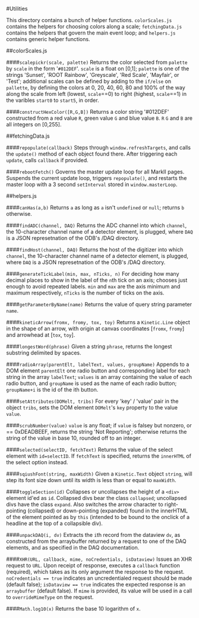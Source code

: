 #Utilities

This directory contains a bunch of helper functions.  `colorScales.js` contains the helpers for choosing colors along a scale; `fetchingData.js` contains the helpers that govern the main event loop; and `helpers.js` contains generic helper functions.

##colorScales.js

####`scalepickr(scale, palette)`
Returns the color selected from `palette` by `scale` in the form '`#012DEF`'.  `scale` is a float on [0,1]; `palette` is one of the strings 'Sunset', 'ROOT Rainbow', 'Greyscale', 'Red Scale', 'Mayfair', or 'Test'; additional scales can be defined by adding to the `if/else` on `pallette`, by defining the colors at 0, 20, 40, 60, 80 and 100% of the way along the scale from left (lowest, `scale`==0) to right (highest, `scale`==1) in the varibles `start0` to `start5`, in order.

####`constructHexColor([R,G,B])`
Returns a color string '#012DEF' constructed from a red value `R`, green value `G` and blue value `B`.  `R` `G` and `B` are all integers on [0,255].

##fetchingData.js

####`repopulate(callback)`
Steps through `window.refreshTargets`, and calls the `update()` method of each object found there.  After triggering each `update`, calls `callback` if provided.

####`rebootFetch()`
Governs the master update loop for all MarkII pages.  Suspends the current update loop, triggers `repopulate()`, and restarts the master loop with a 3 second `setInterval` stored in `window.masterLoop`.

##helpers.js

####`canHas(a,b)`
Returns `a` as long as `a` isn't `undefined` or `null`; returns `b` otherwise.

####`findADC(channel, DAQ)`
Returns the ADC channel into which `channel`, the 10-character channel name of a detector element, is plugged, where `DAQ` is a JSON represetnation of the ODB's /DAQ directory.

####`findHost(channel, DAQ)`
Returns the host of the digitizer into which `channel`, the 10-character channel name of a detector element, is plugged, where `DAQ` is a JSON represetnation of the ODB's /DAQ directory.

####`generateTickLabel(min, max, nTicks, n)`
For deciding how many decimal places to show in the label of the `n`th tick on an axis; chooses just enough to avoid repeated labels.  `min` and `max` are the axis minimum and maximum respectively, `nTicks` is the number of ticks on the axis. 

####`getParameterByName(name)`
Returns the value of query string parameter `name`.

####`kineticArrow(fromx, fromy, tox, toy)`
Returns a `Kinetic.Line` object in the shape of an arrow, with origin at canvas coordinates [`fromx`, `fromy`] and arrowhead at [`tox`, `toy`].

####`longestWord(phrase)`
Given a string `phrase`, returns the longest substring delimited by spaces.
 
####`radioArray(parentElt, labelText, values, groupName)`
Appends to a DOM element `parentElt` one radio button and corresponding label for each string in the array `labelText`; `values` is an array containing the value of each radio button, and `groupName` is used as the name of each radio button; `groupName+i` is the id of the ith button.

####`setAttributes(DOMelt, tribs)`
For every 'key' / 'value' pair in the object `tribs`, sets the DOM element `DOMelt`'s `key` property to the value `value`.

####`scrubNumber(value)`
`value` is any float; if `value` is falsey but nonzero, or == 0xDEADBEEF, returns the string 'Not Reporting'; otherwise returns the string of the value in base 10, rounded off to an integer.

####`selected(selectID, fetchText)`
Returns the value of the select element with `id=selectID`.  If `fetchText` is specified, returns the `innerHTML` of the select option instead.

####`sqiushFont(string, maxWidth)`
Given a `Kinetic.Text` object `string`, will step its font size down until its width is less than or equal to `maxWidth`. 

####`toggleSection(id)`
Collapses or uncollapses the height of a `<div>` element id'ed as `id`.  Collapsed divs bear the class `collapsed`; uncollapsed divs have the class `expand`.  Also switches the arrow character to right-pointing (collapsed) or down-pointing (expanded) found in the innerHTML of the element pointed as by `this` (intended to be bound to the onclick of a headline at the top of a collapsible div).

####`unpackDAQ(i, dv)`
Extracts the `i`th record from the dataview `dv`, as constructed from the arraybuffer returned by a request to one of the DAQ elements, and as specified in the DAQ documentation.

####`XHR(URL, callback, mime, noCredentials, isDataview)`
Issues an XHR request to `URL`.  Upon receipt of response, executes a `callback` function (required), which takes as its only argument the response to the request.  `noCredentials == true` indicates an uncredentialed request should be made (default false); `isDataview == true` indicates the expected response is an `arraybuffer` (default false).  If `mime` is provided, its value will be used in a call to `overrideMimeType` on the request. 

####`Math.log10(x)`
Returns the base 10 logarithm of `x`.